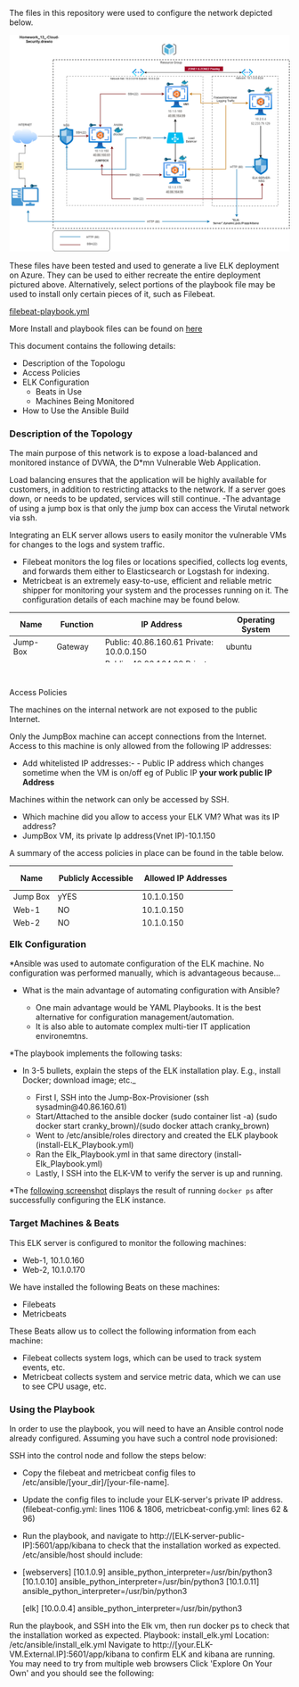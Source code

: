 <p>The files in this repository were used to configure the network depicted below.</p>
<p><a href="https://github.com/felixwubootcamp/Homework_13-Github/blob/main/Homework_12_-Cloud-Security.png" target="_blank" rel="noopener noreferrer"><img src="https://github.com/felixwubootcamp/Homework_13-Github/blob/main/Homework_12_-Cloud-Security.png" alt="Diagram" /></a></p>
<p>These files have been tested and used to generate a live ELK deployment on Azure. They can be used to either recreate the entire deployment pictured above. Alternatively, select portions of the playbook file may be used to install only certain pieces of it, such as Filebeat.</p>
<p><a href="https://github.com/felixwubootcamp/Homework_13-Github/blob/main/Ansible/filebeat-playbook%2Byml.txt">filebeat-playbook.yml</a></p>
<p>More Install and playbook files can be found on <a href="https://github.com/felixwubootcamp/Homework_13-Github/tree/main/Ansible">here</a></p>
<p>This document contains the following details:</p>
<ul>
<li>Description of the Topologu</li>
<li>Access Policies</li>
<li>ELK Configuration
<ul>
<li>Beats in Use</li>
<li>Machines Being Monitored</li>
</ul>
</li>
<li>How to Use the Ansible Build</li>
</ul>
<h3>Description of the Topology</h3>
<p>The main purpose of this network is to expose a load-balanced and monitored instance of DVWA, the D*mn Vulnerable Web Application.</p>
<p>Load balancing ensures that the application will be highly available for customers, in addition to restricting attacks to the network. If a server goes down, or needs to be updated, services will still continue. -The advantage of using a jump box is that only the jump box can access the Virutal network via ssh.</p>
<p>Integrating an ELK server allows users to easily monitor the vulnerable VMs for changes to the logs and system traffic.</p>
<ul>
<li>Filebeat monitors the log files or locations specified, collects log events, and forwards them either to Elasticsearch or Logstash for indexing.</li>
<li>Metricbeat is an extremely easy-to-use, efficient and reliable metric shipper for monitoring your system and the processes running on it. The configuration details of each machine may be found below.</li>
</ul>
<table style="height: 90px;">
<thead>
<tr style="height: 18px;">
<th style="height: 18px; width: 79px;">Name</th>
<th style="height: 18px; width: 75px;">Function</th>
<th style="height: 18px; width: 290px;">IP Address</th>
<th style="height: 18px; width: 141px;">Operating System</th>
</tr>
</thead>
<tbody>
<tr style="height: 18px;">
<td style="height: 18px; width: 79px;">Jump-Box</td>
<td style="height: 18px; width: 75px;">Gateway</td>
<td style="height: 18px; width: 290px;">Public: 40.86.160.61 Private: 10.0.0.150</td>
<td style="height: 18px; width: 141px;">ubuntu</td>
</tr>
<tr style="height: 18px;">
<td style="height: 18px; width: 79px;">Web-1</td>
<td style="height: 18px; width: 75px;">Server</td>
<td style="height: 18px; width: 290px;">Public: 40.86.164.99 Private: 10.0.0.160</td>
<td style="height: 18px; width: 141px;">ubuntu</td>
</tr>
<tr style="height: 18px;">
<td style="height: 18px; width: 79px;">Web-2</td>
<td style="height: 18px; width: 75px;">Server</td>
<td style="height: 18px; width: 290px;">Public: 40.86.164.99 Private: 10.0.0.170</td>
<td style="height: 18px; width: 141px;">ubuntu</td>
</tr>
<tr style="height: 18px;">
<td style="height: 18px; width: 79px;">ELK-Server</td>
<td style="height: 18px; width: 75px;">Monitoring</td>
<td style="height: 18px; width: 290px;">Public: 52.233.79.129 Private: 10.2.0.4</td>
<td style="height: 18px; width: 141px;">ubuntu</td>
</tr>
</tbody>
</table>
<p>&nbsp;</p>
<p>Access Policies</p>
<p>The machines on the internal network are not exposed to the public Internet.</p>
<p>Only the JumpBox machine can accept connections from the Internet. Access to this machine is only allowed from the following IP addresses:</p>
<ul>
<li>Add whitelisted IP addresses:- - Public IP address which changes sometime when the VM is on/off eg of Public IP <strong>your work public IP Address</strong></li>
</ul>
<p>Machines within the network can only be accessed by SSH.</p>
<ul>
<li>Which machine did you allow to access your ELK VM? What was its IP address?</li>
<li>JumpBox VM, its private Ip address(Vnet IP)-10.1.150</li>
</ul>
<p>A summary of the access policies in place can be found in the table below.</p>
<table style="width: 402px; height: 108px;">
<thead>
<tr style="height: 36px;">
<th style="width: 69px; height: 36px;">Name</th>
<th style="width: 145px; height: 36px;">Publicly Accessible</th>
<th style="width: 166px; height: 36px;">Allowed IP Addresses</th>
</tr>
</thead>
<tbody>
<tr style="height: 18px;">
<td style="width: 69px; height: 18px;">Jump Box</td>
<td style="width: 145px; height: 18px;">yYES</td>
<td style="width: 166px; height: 18px;">10.1.0.150</td>
</tr>
<tr style="height: 18px;">
<td style="width: 69px; height: 18px;">Web-1</td>
<td style="width: 145px; height: 18px;">NO</td>
<td style="width: 166px; height: 18px;">10.1.0.150</td>
</tr>
<tr style="height: 18px;">
<td style="width: 69px; height: 18px;">Web-2</td>
<td style="width: 145px; height: 18px;">NO</td>
<td style="width: 166px; height: 18px;">10.1.0.150</td>
</tr>
<tr style="height: 18px;">
<td style="width: 69px; height: 18px;">Elk-VM1</td>
<td style="width: 145px; height: 18px;">NO</td>
<td style="width: 166px; height: 18px;">10.1.0.150</td>
</tr>
</tbody>
</table>
<h3>Elk Configuration</h3>
<p>*Ansible was used to automate configuration of the ELK machine. No configuration was performed manually, which is advantageous because...</p>
<ul>
<li>
<p>What is the main advantage of automating configuration with Ansible?</p>
<ul>
<li>One main advantage would be YAML Playbooks. It is the best alternative for configuration management/automation.</li>
<li>It is also able to automate complex multi-tier IT application environemtns.</li>
</ul>
</li>
</ul>
<p>*The playbook implements the following tasks:</p>
<ul>
<li>
<p>In 3-5 bullets, explain the steps of the ELK installation play. E.g., install Docker; download image; etc._</p>
<ul>
<li>First I, SSH into the Jump-Box-Provisioner (ssh sysadmin@40.86.160.61)</li>
<li>Start/Attached to the ansible docker (sudo container list -a) (sudo docker start cranky_brown)/(sudo docker attach cranky_brown)</li>
<li>Went to /etc/ansible/roles directory and created the ELK playbook (install-ELK_Playbook.yml)</li>
<li>Ran the Elk_Playbook.yml in that same directory (install-Elk_Playbook.yml)</li>
<li>Lastly, I SSH into the ELK-VM to verify the server is up and running.</li>
</ul>
</li>
</ul>
<p>*The <a href="https://github.com/felixwubootcamp/Homework_13-Github/blob/main/Screenshot%202021-05-23%20133737.png" target="_blank" rel="nofollow">following screenshot</a> displays the result of running&nbsp;<code>docker ps</code>&nbsp;after successfully configuring the ELK instance.</p>
<h3>Target Machines &amp; Beats</h3>
<p>This ELK server is configured to monitor the following machines:</p>
<ul>
<li>Web-1, 10.1.0.160</li>
<li>Web-2, 10.1.0.170</li>
</ul>
<p>We have installed the following Beats on these machines:</p>
<ul>
<li>Filebeats</li>
<li>Metricbeats</li>
</ul>
<p>These Beats allow us to collect the following information from each machine:</p>
<ul>
<li>Filebeat collects system logs, which can be used to track system events, etc.</li>
<li>Metricbeat collects system and service metric data, which we can use to see CPU usage, etc.</li>
</ul>
<h3>Using the Playbook</h3>
<p>In order to use the playbook, you will need to have an Ansible control node already configured. Assuming you have such a control node provisioned:</p>
<p>SSH into the control node and follow the steps below:</p>
<ul>
<li>
<p>Copy the filebeat and metricbeat config files to /etc/ansible/[your_dir]/[your-file-name].</p>
</li>
<li>
<p>Update the config files to include your ELK-server's private IP address. (filebeat-config.yml: lines 1106 &amp; 1806, metricbeat-config.yml: lines 62 &amp; 96)</p>
</li>
<li>
<p>Run the playbook, and navigate to http://[ELK-server-public-IP]:5601/app/kibana to check that the installation worked as expected. /etc/ansible/host should include:</p>
</li>
</ul>
<ul>
<li>
<p>[webservers] [10.1.0.9] ansible_python_interpreter=/usr/bin/python3 [10.1.0.10] ansible_python_interpreter=/usr/bin/python3 [10.1.0.11] ansible_python_interpreter=/usr/bin/python3</p>
<p>[elk] [10.0.0.4] ansible_python_interpreter=/usr/bin/python3</p>
</li>
</ul>
<p>Run the playbook, and SSH into the Elk vm, then run docker ps to check that the installation worked as expected. Playbook: install_elk.yml Location: /etc/ansible/install_elk.yml Navigate to http://[your.ELK-VM.External.IP]:5601/app/kibana to confirm ELK and kibana are running. You may need to try from multiple web browsers Click 'Explore On Your Own' and you should see the following:</p>
<p>&nbsp;</p>
<p>&nbsp;</p>

<p><a href="https://photos.google.com/u/1/photo/AF1QipMSL24cbp2RDRA2VpclTsNwiGPF1CN_eseuwXVM" target="_blank" rel="noopener noreferrer"><img src="https://photos.google.com/u/1/photo/AF1QipMSL24cbp2RDRA2VpclTsNwiGPF1CN_eseuwXVM" alt="KIBANA /></a></p>

